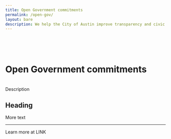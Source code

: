 ```yaml
---
title: Open Government commitments
permalink: /open-gov/
layout: bare
description: We help the City of Austin improve transparency and civic engagement. 
---
```


<h1 style= "padding-top: 64px; padding-bottom: 18px;"> Open Government commitments</h1>

Description

## Heading

More text

---

Learn more at LINK
